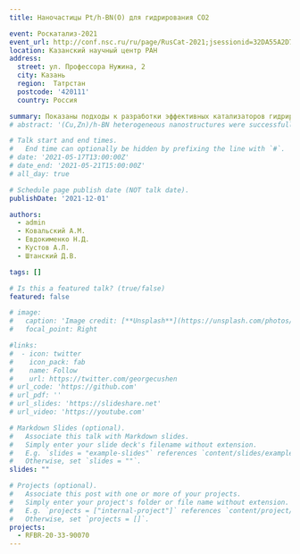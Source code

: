```yaml
---
title: Наночастицы Pt/h-BN(O) для гидрирования СО2

event: Роскатализ-2021
event_url: http://conf.nsc.ru/ru/page/RusCat-2021;jsessionid=32DA55A2D73296EEC5FEBDC83F79558B
location: Казанский научный центр РАН
address:
  street: ул. Профессора Нужина, 2
  city: Казань
  region:  Татрстан 
  postcode: '420111'
  country: Россия

summary: Показаны подходы к разработки эффективных катализаторов гидрирования СО2 на основе наноструктур нитрида бора и платины
# abstract: '(Cu,Zn)/h-BN heterogeneous nanostructures were successfully synthesized by wet chemistry reaction. Metal nanopartciles, 10-20 nm in dimension, were homogeneously distributed over the BN support. Nanocatalysts showed high catalytic activity in CO oxidation reaction.'

# Talk start and end times.
#   End time can optionally be hidden by prefixing the line with `#`.
# date: '2021-05-17T13:00:00Z'
# date_end: '2021-05-21T15:00:00Z'
# all_day: true

# Schedule page publish date (NOT talk date).
publishDate: '2021-12-01'

authors:
  - admin
  - Ковальский А.М.
  - Евдокименко Н.Д.
  - Кустов А.Л.
  - Штанский Д.В.

tags: []

# Is this a featured talk? (true/false)
featured: false

# image:
#   caption: 'Image credit: [**Unsplash**](https://unsplash.com/photos/bzdhc5b3Bxs)'
#   focal_point: Right

#links:
#  - icon: twitter
#    icon_pack: fab
#    name: Follow
#    url: https://twitter.com/georgecushen
# url_code: 'https://github.com'
# url_pdf: ''
# url_slides: 'https://slideshare.net'
# url_video: 'https://youtube.com'

# Markdown Slides (optional).
#   Associate this talk with Markdown slides.
#   Simply enter your slide deck's filename without extension.
#   E.g. `slides = "example-slides"` references `content/slides/example-slides.md`.
#   Otherwise, set `slides = ""`.
slides: ""

# Projects (optional).
#   Associate this post with one or more of your projects.
#   Simply enter your project's folder or file name without extension.
#   E.g. `projects = ["internal-project"]` references `content/project/deep-learning/index.md`.
#   Otherwise, set `projects = []`.
projects:
  - RFBR-20-33-90070
---
```

